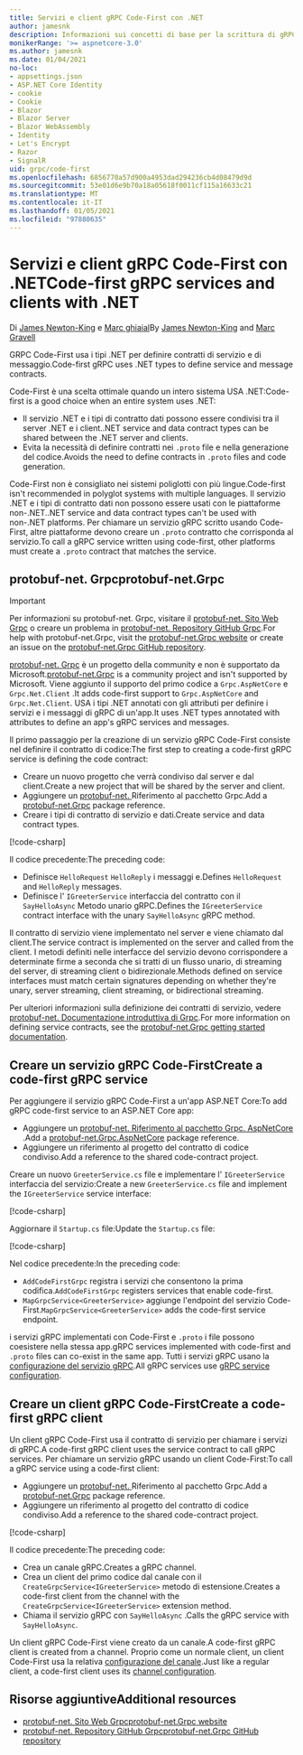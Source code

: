 ```yaml
---
title: Servizi e client gRPC Code-First con .NET
author: jamesnk
description: Informazioni sui concetti di base per la scrittura di gRPC Code-First con .NET.
monikerRange: '>= aspnetcore-3.0'
ms.author: jamesnk
ms.date: 01/04/2021
no-loc:
- appsettings.json
- ASP.NET Core Identity
- cookie
- Cookie
- Blazor
- Blazor Server
- Blazor WebAssembly
- Identity
- Let's Encrypt
- Razor
- SignalR
uid: grpc/code-first
ms.openlocfilehash: 6856770a57d900a4953dad294236cb4d08479d9d
ms.sourcegitcommit: 53e01d6e9b70a18a05618f0011cf115a16633c21
ms.translationtype: MT
ms.contentlocale: it-IT
ms.lasthandoff: 01/05/2021
ms.locfileid: "97880635"
---
```

# <a name="code-first-grpc-services-and-clients-with-net"></a><span data-ttu-id="785b9-103">Servizi e client gRPC Code-First con .NET</span><span class="sxs-lookup"><span data-stu-id="785b9-103">Code-first gRPC services and clients with .NET</span></span>

<span data-ttu-id="785b9-104">Di [James Newton-King](https://twitter.com/jamesnk) e [Marc ghiaial](https://twitter.com/marcgravell)</span><span class="sxs-lookup"><span data-stu-id="785b9-104">By [James Newton-King](https://twitter.com/jamesnk) and [Marc Gravell](https://twitter.com/marcgravell)</span></span>

<span data-ttu-id="785b9-105">GRPC Code-First usa i tipi .NET per definire contratti di servizio e di messaggio.</span><span class="sxs-lookup"><span data-stu-id="785b9-105">Code-first gRPC uses .NET types to define service and message contracts.</span></span>

<span data-ttu-id="785b9-106">Code-First è una scelta ottimale quando un intero sistema USA .NET:</span><span class="sxs-lookup"><span data-stu-id="785b9-106">Code-first is a good choice when an entire system uses .NET:</span></span>

* <span data-ttu-id="785b9-107">Il servizio .NET e i tipi di contratto dati possono essere condivisi tra il server .NET e i client.</span><span class="sxs-lookup"><span data-stu-id="785b9-107">.NET service and data contract types can be shared between the .NET server and clients.</span></span>
* <span data-ttu-id="785b9-108">Evita la necessità di definire contratti nei `.proto` file e nella generazione del codice.</span><span class="sxs-lookup"><span data-stu-id="785b9-108">Avoids the need to define contracts in `.proto` files and code generation.</span></span>

<span data-ttu-id="785b9-109">Code-First non è consigliato nei sistemi poliglotti con più lingue.</span><span class="sxs-lookup"><span data-stu-id="785b9-109">Code-first isn't recommended in polyglot systems with multiple languages.</span></span> <span data-ttu-id="785b9-110">Il servizio .NET e i tipi di contratto dati non possono essere usati con le piattaforme non-.NET.</span><span class="sxs-lookup"><span data-stu-id="785b9-110">.NET service and data contract types can't be used with non-.NET platforms.</span></span> <span data-ttu-id="785b9-111">Per chiamare un servizio gRPC scritto usando Code-First, altre piattaforme devono creare un `.proto` contratto che corrisponda al servizio.</span><span class="sxs-lookup"><span data-stu-id="785b9-111">To call a gRPC service written using code-first, other platforms must create a `.proto` contract that matches the service.</span></span>

## <a name="protobuf-netgrpc"></a><span data-ttu-id="785b9-112">protobuf-net. Grpc</span><span class="sxs-lookup"><span data-stu-id="785b9-112">protobuf-net.Grpc</span></span>

> [!IMPORTANT]
> <span data-ttu-id="785b9-113">Per informazioni su protobuf-net. Grpc, visitare il [protobuf-net. Sito Web Grpc](https://protobuf-net.github.io/protobuf-net.Grpc/) o creare un problema in [protobuf-net. Repository GitHub Grpc](https://github.com/protobuf-net/protobuf-net.Grpc).</span><span class="sxs-lookup"><span data-stu-id="785b9-113">For help with protobuf-net.Grpc, visit the [protobuf-net.Grpc website](https://protobuf-net.github.io/protobuf-net.Grpc/) or create an issue on the [protobuf-net.Grpc GitHub repository](https://github.com/protobuf-net/protobuf-net.Grpc).</span></span>

<span data-ttu-id="785b9-114">[protobuf-net. Grpc](https://protobuf-net.github.io/protobuf-net.Grpc/) è un progetto della community e non è supportato da Microsoft.</span><span class="sxs-lookup"><span data-stu-id="785b9-114">[protobuf-net.Grpc](https://protobuf-net.github.io/protobuf-net.Grpc/) is a community project and isn't supported by Microsoft.</span></span> <span data-ttu-id="785b9-115">Viene aggiunto il supporto del primo codice a `Grpc.AspNetCore` e `Grpc.Net.Client` .</span><span class="sxs-lookup"><span data-stu-id="785b9-115">It adds code-first support to `Grpc.AspNetCore` and `Grpc.Net.Client`.</span></span> <span data-ttu-id="785b9-116">USA i tipi .NET annotati con gli attributi per definire i servizi e i messaggi di gRPC di un'app.</span><span class="sxs-lookup"><span data-stu-id="785b9-116">It uses .NET types annotated with attributes to define an app's gRPC services and messages.</span></span>

<span data-ttu-id="785b9-117">Il primo passaggio per la creazione di un servizio gRPC Code-First consiste nel definire il contratto di codice:</span><span class="sxs-lookup"><span data-stu-id="785b9-117">The first step to creating a code-first gRPC service is defining the code contract:</span></span>

* <span data-ttu-id="785b9-118">Creare un nuovo progetto che verrà condiviso dal server e dal client.</span><span class="sxs-lookup"><span data-stu-id="785b9-118">Create a new project that will be shared by the server and client.</span></span>
* <span data-ttu-id="785b9-119">Aggiungere un [protobuf-net. ](https://www.nuget.org/packages/protobuf-net.Grpc) Riferimento al pacchetto Grpc.</span><span class="sxs-lookup"><span data-stu-id="785b9-119">Add a [protobuf-net.Grpc](https://www.nuget.org/packages/protobuf-net.Grpc) package reference.</span></span>
* <span data-ttu-id="785b9-120">Creare i tipi di contratto di servizio e dati.</span><span class="sxs-lookup"><span data-stu-id="785b9-120">Create service and data contract types.</span></span>

[!code-csharp[](code-first/Contracts.cs)]

<span data-ttu-id="785b9-121">Il codice precedente:</span><span class="sxs-lookup"><span data-stu-id="785b9-121">The preceding code:</span></span>

* <span data-ttu-id="785b9-122">Definisce `HelloRequest` `HelloReply` i messaggi e.</span><span class="sxs-lookup"><span data-stu-id="785b9-122">Defines `HelloRequest` and `HelloReply` messages.</span></span>
* <span data-ttu-id="785b9-123">Definisce l' `IGreeterService` interfaccia del contratto con il `SayHelloAsync` Metodo unario gRPC.</span><span class="sxs-lookup"><span data-stu-id="785b9-123">Defines the `IGreeterService` contract interface with the unary `SayHelloAsync` gRPC method.</span></span>

<span data-ttu-id="785b9-124">Il contratto di servizio viene implementato nel server e viene chiamato dal client.</span><span class="sxs-lookup"><span data-stu-id="785b9-124">The service contract is implemented on the server and called from the client.</span></span> <span data-ttu-id="785b9-125">I metodi definiti nelle interfacce del servizio devono corrispondere a determinate firme a seconda che si tratti di un flusso unario, di streaming del server, di streaming client o bidirezionale.</span><span class="sxs-lookup"><span data-stu-id="785b9-125">Methods defined on service interfaces must match certain signatures depending on whether they're unary, server streaming, client streaming, or bidirectional streaming.</span></span>

<span data-ttu-id="785b9-126">Per ulteriori informazioni sulla definizione dei contratti di servizio, vedere [protobuf-net. Documentazione introduttiva di Grpc](https://protobuf-net.github.io/protobuf-net.Grpc/gettingstarted).</span><span class="sxs-lookup"><span data-stu-id="785b9-126">For more information on defining service contracts, see the [protobuf-net.Grpc getting started documentation](https://protobuf-net.github.io/protobuf-net.Grpc/gettingstarted).</span></span>

## <a name="create-a-code-first-grpc-service"></a><span data-ttu-id="785b9-127">Creare un servizio gRPC Code-First</span><span class="sxs-lookup"><span data-stu-id="785b9-127">Create a code-first gRPC service</span></span>

<span data-ttu-id="785b9-128">Per aggiungere il servizio gRPC Code-First a un'app ASP.NET Core:</span><span class="sxs-lookup"><span data-stu-id="785b9-128">To add gRPC code-first service to an ASP.NET Core app:</span></span>

* <span data-ttu-id="785b9-129">Aggiungere un [protobuf-net. Riferimento al pacchetto Grpc. AspNetCore](https://www.nuget.org/packages/protobuf-net.Grpc.AspNetCore) .</span><span class="sxs-lookup"><span data-stu-id="785b9-129">Add a [protobuf-net.Grpc.AspNetCore](https://www.nuget.org/packages/protobuf-net.Grpc.AspNetCore) package reference.</span></span>
* <span data-ttu-id="785b9-130">Aggiungere un riferimento al progetto del contratto di codice condiviso.</span><span class="sxs-lookup"><span data-stu-id="785b9-130">Add a reference to the shared code-contract project.</span></span>

<span data-ttu-id="785b9-131">Creare un nuovo `GreeterService.cs` file e implementare l' `IGreeterService` interfaccia del servizio:</span><span class="sxs-lookup"><span data-stu-id="785b9-131">Create a new `GreeterService.cs` file and implement the `IGreeterService` service interface:</span></span>

[!code-csharp[](code-first/GreeterService.cs?highlight=1)]

<span data-ttu-id="785b9-132">Aggiornare il `Startup.cs` file:</span><span class="sxs-lookup"><span data-stu-id="785b9-132">Update the `Startup.cs` file:</span></span>

[!code-csharp[](code-first/Startup.cs?highlight=3,17)]

<span data-ttu-id="785b9-133">Nel codice precedente:</span><span class="sxs-lookup"><span data-stu-id="785b9-133">In the preceding code:</span></span>

* <span data-ttu-id="785b9-134">`AddCodeFirstGrpc` registra i servizi che consentono la prima codifica.</span><span class="sxs-lookup"><span data-stu-id="785b9-134">`AddCodeFirstGrpc` registers services that enable code-first.</span></span>
* <span data-ttu-id="785b9-135">`MapGrpcService<GreeterService>` aggiunge l'endpoint del servizio Code-First.</span><span class="sxs-lookup"><span data-stu-id="785b9-135">`MapGrpcService<GreeterService>` adds the code-first service endpoint.</span></span>

<span data-ttu-id="785b9-136">i servizi gRPC implementati con Code-First e `.proto` i file possono coesistere nella stessa app.</span><span class="sxs-lookup"><span data-stu-id="785b9-136">gRPC services implemented with code-first and `.proto` files can co-exist in the same app.</span></span> <span data-ttu-id="785b9-137">Tutti i servizi gRPC usano la [configurazione del servizio gRPC](xref:grpc/configuration#configure-services-options).</span><span class="sxs-lookup"><span data-stu-id="785b9-137">All gRPC services use [gRPC service configuration](xref:grpc/configuration#configure-services-options).</span></span>

## <a name="create-a-code-first-grpc-client"></a><span data-ttu-id="785b9-138">Creare un client gRPC Code-First</span><span class="sxs-lookup"><span data-stu-id="785b9-138">Create a code-first gRPC client</span></span>

<span data-ttu-id="785b9-139">Un client gRPC Code-First usa il contratto di servizio per chiamare i servizi di gRPC.</span><span class="sxs-lookup"><span data-stu-id="785b9-139">A code-first gRPC client uses the service contract to call gRPC services.</span></span> <span data-ttu-id="785b9-140">Per chiamare un servizio gRPC usando un client Code-First:</span><span class="sxs-lookup"><span data-stu-id="785b9-140">To call a gRPC service using a code-first client:</span></span>

* <span data-ttu-id="785b9-141">Aggiungere un [protobuf-net. ](https://www.nuget.org/packages/protobuf-net.Grpc) Riferimento al pacchetto Grpc.</span><span class="sxs-lookup"><span data-stu-id="785b9-141">Add a [protobuf-net.Grpc](https://www.nuget.org/packages/protobuf-net.Grpc) package reference.</span></span>
* <span data-ttu-id="785b9-142">Aggiungere un riferimento al progetto del contratto di codice condiviso.</span><span class="sxs-lookup"><span data-stu-id="785b9-142">Add a reference to the shared code-contract project.</span></span>

[!code-csharp[](code-first/Program.cs?highlight=2,4-5)]

<span data-ttu-id="785b9-143">Il codice precedente:</span><span class="sxs-lookup"><span data-stu-id="785b9-143">The preceding code:</span></span>

* <span data-ttu-id="785b9-144">Crea un canale gRPC.</span><span class="sxs-lookup"><span data-stu-id="785b9-144">Creates a gRPC channel.</span></span>
* <span data-ttu-id="785b9-145">Crea un client del primo codice dal canale con il `CreateGrpcService<IGreeterService>` metodo di estensione.</span><span class="sxs-lookup"><span data-stu-id="785b9-145">Creates a code-first client from the channel with the `CreateGrpcService<IGreeterService>` extension method.</span></span>
* <span data-ttu-id="785b9-146">Chiama il servizio gRPC con `SayHelloAsync` .</span><span class="sxs-lookup"><span data-stu-id="785b9-146">Calls the gRPC service with `SayHelloAsync`.</span></span>

<span data-ttu-id="785b9-147">Un client gRPC Code-First viene creato da un canale.</span><span class="sxs-lookup"><span data-stu-id="785b9-147">A code-first gRPC client is created from a channel.</span></span> <span data-ttu-id="785b9-148">Proprio come un normale client, un client Code-First usa la relativa [configurazione del canale](xref:grpc/configuration#configure-client-options).</span><span class="sxs-lookup"><span data-stu-id="785b9-148">Just like a regular client, a code-first client uses its [channel configuration](xref:grpc/configuration#configure-client-options).</span></span>

## <a name="additional-resources"></a><span data-ttu-id="785b9-149">Risorse aggiuntive</span><span class="sxs-lookup"><span data-stu-id="785b9-149">Additional resources</span></span>

* [<span data-ttu-id="785b9-150">protobuf-net. Sito Web Grpc</span><span class="sxs-lookup"><span data-stu-id="785b9-150">protobuf-net.Grpc website</span></span>](https://protobuf-net.github.io/protobuf-net.Grpc/)
* [<span data-ttu-id="785b9-151">protobuf-net. Repository GitHub Grpc</span><span class="sxs-lookup"><span data-stu-id="785b9-151">protobuf-net.Grpc GitHub repository</span></span>](https://github.com/protobuf-net/protobuf-net.Grpc)
